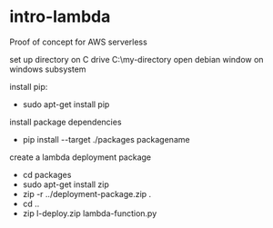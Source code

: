 # intro-lambda
Proof of concept for AWS serverless

set up directory on C drive C:\my-directory
open debian window on windows subsystem

install pip:
  - sudo apt-get install pip

install package dependencies
  - pip install --target ./packages packagename

create a lambda deployment package
  - cd packages
  - sudo apt-get install zip 
  - zip -r ../deployment-package.zip .
  - cd ..
  - zip l-deploy.zip lambda-function.py

